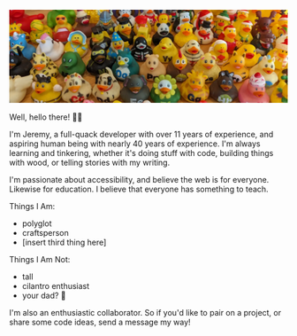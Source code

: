 ![Dozens of rubber duckies of all shapes and sizes](./quack.webp)

Well, hello there! 👋🏻

I'm Jeremy, a full-quack developer with over 11 years of experience, and
aspiring human being with nearly 40 years of experience. I'm always learning and
tinkering, whether it's doing stuff with code, building things with wood, or
telling stories with my writing.

I'm passionate about accessibility, and believe the web is for everyone.
Likewise for education. I believe that everyone has something to teach.

Things I Am:

- polyglot
- craftsperson
- [insert third thing here]

Things I Am Not:

- tall
- cilantro enthusiast
- your dad? 🤨

I'm also an enthusiastic collaborator. So if you'd like to pair on a project, or
share some code ideas, send a message my way!
